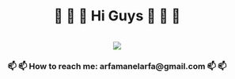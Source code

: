 
<div align="center">
	<h1>👋 👋 👋 Hi Guys  👋 👋 👋</h1> <br/>
	<img src="https://idata.over-blog.com/0/31/42/95/photos-blog-2/fille---l-ordinateur.gif"> <br/>
	<h3> 📫 📫 How to reach me: arfamanelarfa@gmail.com 📫 📫</h3>
</div>
<!--
**manelarfa/manelarfa** is a ✨ _special_ ✨ repository because its `README.md` (this file) appears on your GitHub profile.

Here are some ideas to get you started:

- 🔭 I’m currently working on ...
- 🌱 I’m currently learning ...
- 👯 I’m looking to collaborate on ...
- 🤔 I’m looking for help with ...
- 💬 Ask me about ...
- 📫 How to reach me: ...


-->
